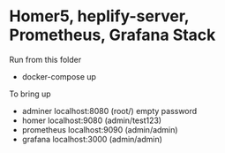 Homer5, heplify-server, Prometheus, Grafana Stack
========

Run from this folder  

* docker-compose up

To bring up  

* adminer localhost:8080 (root/) empty password
* homer localhost:9080 (admin/test123) 
* prometheus localhost:9090 (admin/admin)
* grafana localhost:3000 (admin/admin)
 
